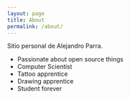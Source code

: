 ```yaml
---
layout: page
title: About
permalink: /about/
---
```


Sitio personal de Alejandro Parra.

- Passionate about open source things
- Computer Scientist
- Tattoo apprentice
- Drawing apprentice
- Student forever
